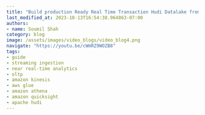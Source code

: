 ```yaml
---
title: "Build production Ready Real Time Transaction Hudi Datalake from DynamoDB Streams using Glue &kinesis"
last_modified_at: 2023-10-13T16:54:38.964863-07:00
authors:
- name: Soumil Shah
category: blog
image: /assets/images/video_blogs/video_blog4.png
navigate: "https://youtu.be/cWmRZ9WOZB8"
tags:
- guide
- streaming ingestion
- near real-time analytics
- oltp
- amazon kinesis
- aws glue
- amazon athena
- amazon quicksight
- apache hudi
---
```

